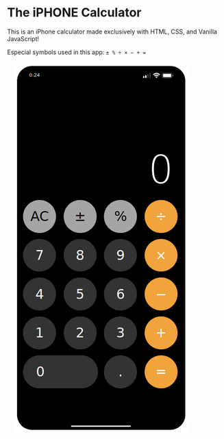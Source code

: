 # The iPHONE Calculator

This is an iPhone calculator made exclusively with HTML, CSS, and Vanilla JavaScript!

Especial symbols used in this app: `± % ÷ × − + =`

<img src="iphone.png" alt="iphone calculator" style="margin-left: 15px;" />